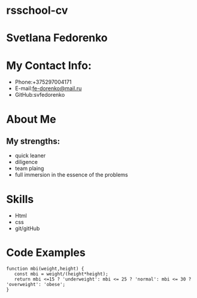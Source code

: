 # rsschool-cv

# Svetlana Fedorenko

# My Contact Info:


* Phone:+375297004171
* E-mail:fe-dorenko@mail.ru 
* GitHub:svfedorenko

# About Me

## My strengths:
* quick leaner
* diligence
* team plaing
* full immersion in the essence of the problems

# Skills

* Html
* css
* git/gitHub

# Code Examples

```
function mbi(weight,height) {
   const mbi = weight/(height*height);
   return mbi <=15 ? 'underweight': mbi <= 25 ? 'normal': mbi <= 30 ? 'overweight': 'obese';
}

```




